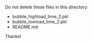 Do not delete these files in this directory:

* bubble_highload_time_2.pkl
* bubble_lowload_time_2.pkl
* README.md

Thanks!